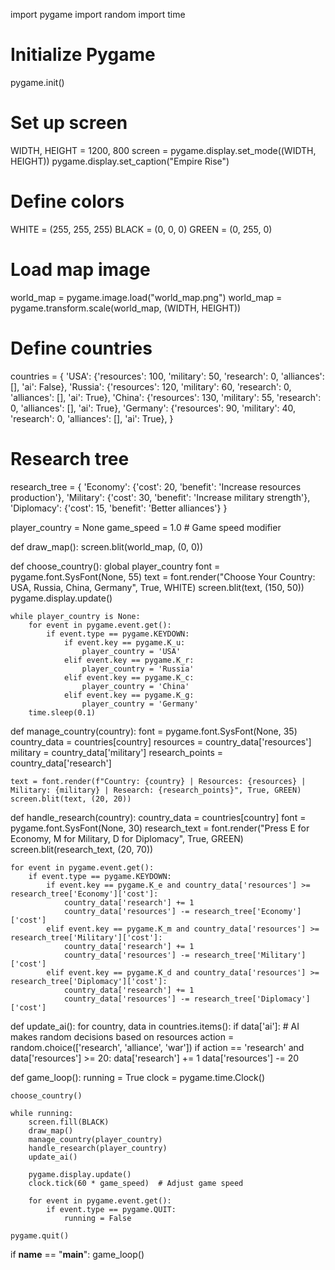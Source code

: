 import pygame
import random
import time

# Initialize Pygame
pygame.init()

# Set up screen
WIDTH, HEIGHT = 1200, 800
screen = pygame.display.set_mode((WIDTH, HEIGHT))
pygame.display.set_caption("Empire Rise")

# Define colors
WHITE = (255, 255, 255)
BLACK = (0, 0, 0)
GREEN = (0, 255, 0)

# Load map image
world_map = pygame.image.load("world_map.png")
world_map = pygame.transform.scale(world_map, (WIDTH, HEIGHT))

# Define countries
countries = {
    'USA': {'resources': 100, 'military': 50, 'research': 0, 'alliances': [], 'ai': False},
    'Russia': {'resources': 120, 'military': 60, 'research': 0, 'alliances': [], 'ai': True},
    'China': {'resources': 130, 'military': 55, 'research': 0, 'alliances': [], 'ai': True},
    'Germany': {'resources': 90, 'military': 40, 'research': 0, 'alliances': [], 'ai': True},
}

# Research tree
research_tree = {
    'Economy': {'cost': 20, 'benefit': 'Increase resources production'},
    'Military': {'cost': 30, 'benefit': 'Increase military strength'},
    'Diplomacy': {'cost': 15, 'benefit': 'Better alliances'}
}

player_country = None
game_speed = 1.0  # Game speed modifier

def draw_map():
    screen.blit(world_map, (0, 0))

def choose_country():
    global player_country
    font = pygame.font.SysFont(None, 55)
    text = font.render("Choose Your Country: USA, Russia, China, Germany", True, WHITE)
    screen.blit(text, (150, 50))
    pygame.display.update()

    while player_country is None:
        for event in pygame.event.get():
            if event.type == pygame.KEYDOWN:
                if event.key == pygame.K_u:
                    player_country = 'USA'
                elif event.key == pygame.K_r:
                    player_country = 'Russia'
                elif event.key == pygame.K_c:
                    player_country = 'China'
                elif event.key == pygame.K_g:
                    player_country = 'Germany'
        time.sleep(0.1)

def manage_country(country):
    font = pygame.font.SysFont(None, 35)
    country_data = countries[country]
    resources = country_data['resources']
    military = country_data['military']
    research_points = country_data['research']

    text = font.render(f"Country: {country} | Resources: {resources} | Military: {military} | Research: {research_points}", True, GREEN)
    screen.blit(text, (20, 20))

def handle_research(country):
    country_data = countries[country]
    font = pygame.font.SysFont(None, 30)
    research_text = font.render("Press E for Economy, M for Military, D for Diplomacy", True, GREEN)
    screen.blit(research_text, (20, 70))

    for event in pygame.event.get():
        if event.type == pygame.KEYDOWN:
            if event.key == pygame.K_e and country_data['resources'] >= research_tree['Economy']['cost']:
                country_data['research'] += 1
                country_data['resources'] -= research_tree['Economy']['cost']
            elif event.key == pygame.K_m and country_data['resources'] >= research_tree['Military']['cost']:
                country_data['research'] += 1
                country_data['resources'] -= research_tree['Military']['cost']
            elif event.key == pygame.K_d and country_data['resources'] >= research_tree['Diplomacy']['cost']:
                country_data['research'] += 1
                country_data['resources'] -= research_tree['Diplomacy']['cost']

def update_ai():
    for country, data in countries.items():
        if data['ai']:
            # AI makes random decisions based on resources
            action = random.choice(['research', 'alliance', 'war'])
            if action == 'research' and data['resources'] >= 20:
                data['research'] += 1
                data['resources'] -= 20

def game_loop():
    running = True
    clock = pygame.time.Clock()

    choose_country()

    while running:
        screen.fill(BLACK)
        draw_map()
        manage_country(player_country)
        handle_research(player_country)
        update_ai()

        pygame.display.update()
        clock.tick(60 * game_speed)  # Adjust game speed

        for event in pygame.event.get():
            if event.type == pygame.QUIT:
                running = False

    pygame.quit()

if __name__ == "__main__":
    game_loop()
